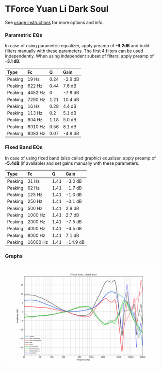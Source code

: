 # TForce Yuan Li Dark Soul
See [usage instructions](https://github.com/jaakkopasanen/AutoEq#usage) for more options and info.

### Parametric EQs
In case of using parametric equalizer, apply preamp of **-6.2dB** and build filters manually
with these parameters. The first 4 filters can be used independently.
When using independent subset of filters, apply preamp of **-3.1 dB**.

| Type    | Fc      |    Q | Gain    |
|:--------|:--------|:-----|:--------|
| Peaking | 19 Hz   | 0.24 | -2.9 dB |
| Peaking | 622 Hz  | 0.44 | 7.6 dB  |
| Peaking | 4452 Hz | 0    | -7.8 dB |
| Peaking | 7290 Hz | 1.21 | 10.4 dB |
| Peaking | 16 Hz   | 0.28 | 4.4 dB  |
| Peaking | 113 Hz  | 0.2  | 5.1 dB  |
| Peaking | 904 Hz  | 1.18 | 5.0 dB  |
| Peaking | 8010 Hz | 0.56 | 8.1 dB  |
| Peaking | 8083 Hz | 0.07 | -4.9 dB |

### Fixed Band EQs
In case of using fixed band (also called graphic) equalizer, apply preamp of **-5.4dB**
(if available) and set gains manually with these parameters.

| Type    | Fc       |    Q | Gain     |
|:--------|:---------|:-----|:---------|
| Peaking | 31 Hz    | 1.41 | -3.0 dB  |
| Peaking | 62 Hz    | 1.41 | -1.7 dB  |
| Peaking | 125 Hz   | 1.41 | -1.0 dB  |
| Peaking | 250 Hz   | 1.41 | -0.1 dB  |
| Peaking | 500 Hz   | 1.41 | 2.9 dB   |
| Peaking | 1000 Hz  | 1.41 | 2.7 dB   |
| Peaking | 2000 Hz  | 1.41 | -7.5 dB  |
| Peaking | 4000 Hz  | 1.41 | -4.5 dB  |
| Peaking | 8000 Hz  | 1.41 | 7.1 dB   |
| Peaking | 16000 Hz | 1.41 | -14.9 dB |

### Graphs
![](./TForce%20Yuan%20Li%20Dark%20Soul.png)